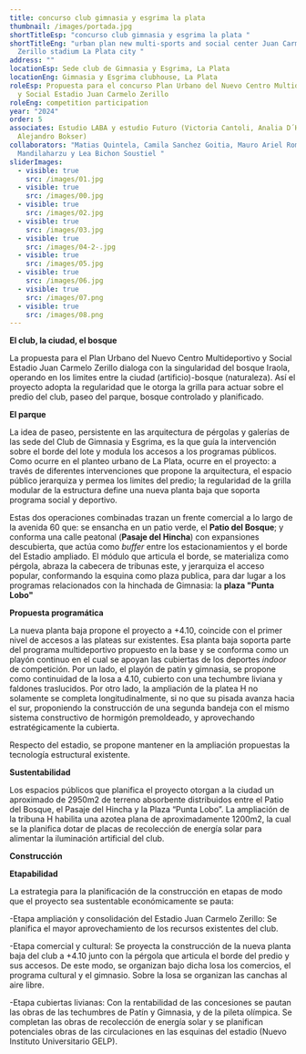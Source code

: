 ```yaml
---
title: concurso club gimnasia y esgrima la plata
thumbnail: /images/portada.jpg
shortTitleEsp: "concurso club gimnasia y esgrima la plata "
shortTitleEng: "urban plan new multi-sports and social center Juan Carmelo
  Zerillo stadium La Plata city "
address: ""
locationEsp: Sede club de Gimnasia y Esgrima, La Plata
locationEng: Gimnasia y Esgrima clubhouse, La Plata
roleEsp: Propuesta para el concurso Plan Urbano del Nuevo Centro Multideportivo
  y Social Estadio Juan Carmelo Zerillo
roleEng: competition participation
year: "2024"
order: 5
associates: Estudio LABA y estudio Futuro (Victoria Cantoli, Analia D´Have,
  Alejandro Bokser)
collaborators: "Matias Quintela, Camila Sanchez Goitia, Mauro Ariel Romo, Martin
  Mandilaharzu y Lea Bichon Soustiel "
sliderImages:
  - visible: true
    src: /images/01.jpg
  - visible: true
    src: /images/00.jpg
  - visible: true
    src: /images/02.jpg
  - visible: true
    src: /images/03.jpg
  - visible: true
    src: /images/04-2-.jpg
  - visible: true
    src: /images/05.jpg
  - visible: true
    src: /images/06.jpg
  - visible: true
    src: /images/07.png
  - visible: true
    src: /images/08.png
---
```

**El club, la ciudad, el bosque**

L﻿a propuesta para el Plan Urbano del Nuevo Centro Multideportivo y Social Estadio Juan Carmelo Zerillo dialoga con la singularidad del bosque Iraola, operando en los limites entre la ciudad (artificio)-bosque (naturaleza). Así el proyecto adopta la regularidad que le otorga la grilla para actuar sobre el predio del club, paseo del parque, bosque controlado y planificado. 

**E﻿l parque** 

La idea de paseo, persistente en las arquitectura de pérgolas y galerías de las sede del Club de Gimnasia y Esgrima, es la que guía la intervención sobre el borde del lote y modula los accesos a los programas públicos. Como ocurre en el planteo urbano de La Plata, ocurre en el proyecto: a través de diferentes intervenciones que propone la arquitectura, el espacio público jerarquiza y permea los limites del predio; la regularidad de la grilla modular de la estructura define una nueva planta baja que soporta programa social y deportivo.

Estas dos operaciones combinadas trazan un frente comercial a lo largo de la avenida 60 que: se ensancha en un patio verde, el **Patio del Bosque**; y conforma una calle peatonal (**Pasaje del Hincha**) con expansiones descubierta, que actúa como *buffer* entre los estacionamientos y el borde del Estadio ampliado. El módulo que articula el borde, se materializa como pérgola, abraza la cabecera de tribunas este, y jerarquiza el acceso popular, conformando la esquina como plaza publica, para dar lugar a los programas relacionados con la hinchada de Gimnasia: la **plaza "Punta Lobo"**

**Propuesta programática** 

La nueva planta baja propone el proyecto a +4.10, coincide con el primer nivel de accesos a las plateas sur existentes. Esa planta baja soporta parte del programa multideportivo propuesto en la base y se conforma como un playón continuo en el cual se apoyan las cubiertas de los deportes *indoor* de competición. Por un lado, el playón de patín y gimnasia, se propone como continuidad de la losa a 4.10, cubierto con una techumbre liviana y faldones traslucidos. Por otro lado, la ampliación de la platea H no solamente se completa longitudinalmente, si no que su pisada avanza hacia el sur, proponiendo la construcción de una segunda bandeja con el mismo sistema constructivo de hormigón premoldeado, y aprovechando estratégicamente la cubierta.

Respecto del estadio, se propone mantener en la ampliación propuestas la tecnología estructural existente.

**Sustentabilidad** 

Los espacios públicos que planifica el proyecto otorgan a la ciudad un aproximado de 2950m2 de terreno absorbente distribuidos entre el Patio del Bosque, el Pasaje del Hincha y la Plaza “Punta Lobo”. La ampliación de la tribuna H habilita una azotea plana de aproximadamente 1200m2, la cual se la planifica dotar de placas de recolección de energía solar para alimentar la iluminación artificial del club. 

**Construcción** 

**E﻿tapabilidad** 

La estrategia para la planificación de la construcción en etapas de modo que el proyecto sea sustentable económicamente se pauta:

\-Etapa ampliación y consolidación del Estadio Juan Carmelo Zerillo: Se planifica el mayor aprovechamiento de los recursos existentes del club.

\-Etapa comercial y cultural: Se proyecta la construcción de la nueva planta baja del club a +4.10 junto con la pérgola que articula el borde del predio y sus accesos. De este modo, se organizan bajo dicha losa los comercios, el programa cultural y el gimnasio. Sobre la losa se organizan las canchas al aire libre.

\-Etapa cubiertas livianas: Con la rentabilidad de las concesiones se pautan las obras de las techumbres de Patín y Gimnasia, y de la pileta olímpica. Se completan las obras de recolección de energía solar y se planifican potenciales obras de las circulaciones en las esquinas del estadio (Nuevo Instituto Universitario GELP).